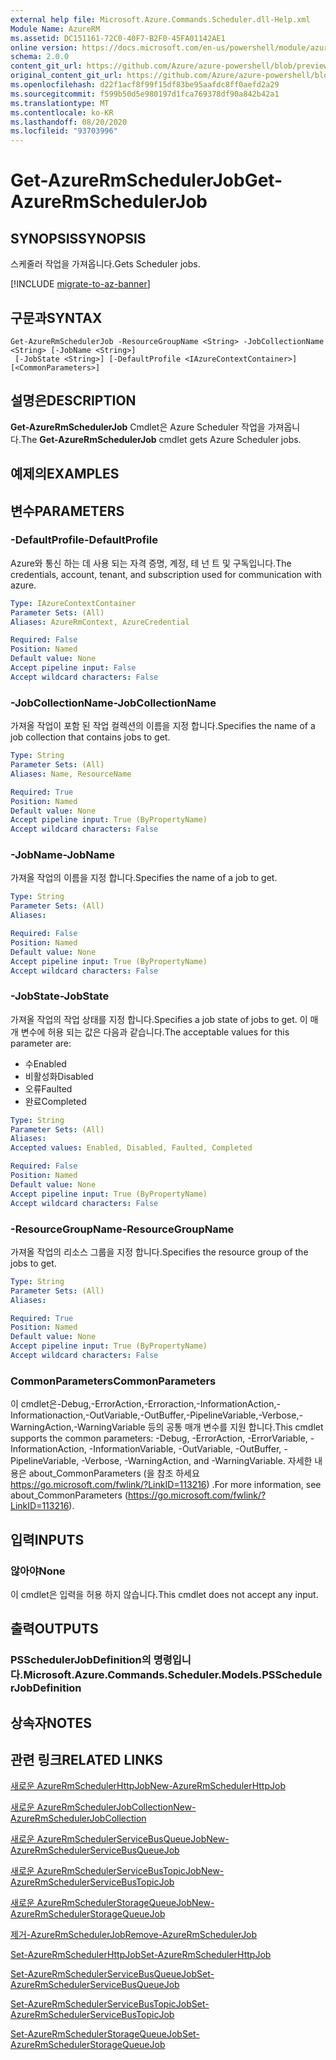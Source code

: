 ```yaml
---
external help file: Microsoft.Azure.Commands.Scheduler.dll-Help.xml
Module Name: AzureRM
ms.assetid: DC151161-72C0-40F7-B2F0-45FA01142AE1
online version: https://docs.microsoft.com/en-us/powershell/module/azurerm.scheduler/get-azurermschedulerjob
schema: 2.0.0
content_git_url: https://github.com/Azure/azure-powershell/blob/preview/src/ResourceManager/Scheduler/Commands.Scheduler/help/Get-AzureRmSchedulerJob.md
original_content_git_url: https://github.com/Azure/azure-powershell/blob/preview/src/ResourceManager/Scheduler/Commands.Scheduler/help/Get-AzureRmSchedulerJob.md
ms.openlocfilehash: d22f1acf8f99f15df83be95aafdc8ff0aefd2a29
ms.sourcegitcommit: f599b50d5e980197d1fca769378df90a842b42a1
ms.translationtype: MT
ms.contentlocale: ko-KR
ms.lasthandoff: 08/20/2020
ms.locfileid: "93703996"
---
```

# <span data-ttu-id="76c2a-101">Get-AzureRmSchedulerJob</span><span class="sxs-lookup"><span data-stu-id="76c2a-101">Get-AzureRmSchedulerJob</span></span>

## <span data-ttu-id="76c2a-102">SYNOPSIS</span><span class="sxs-lookup"><span data-stu-id="76c2a-102">SYNOPSIS</span></span>
<span data-ttu-id="76c2a-103">스케줄러 작업을 가져옵니다.</span><span class="sxs-lookup"><span data-stu-id="76c2a-103">Gets Scheduler jobs.</span></span>

[!INCLUDE [migrate-to-az-banner](../../includes/migrate-to-az-banner.md)]

## <span data-ttu-id="76c2a-104">구문과</span><span class="sxs-lookup"><span data-stu-id="76c2a-104">SYNTAX</span></span>

```
Get-AzureRmSchedulerJob -ResourceGroupName <String> -JobCollectionName <String> [-JobName <String>]
 [-JobState <String>] [-DefaultProfile <IAzureContextContainer>] [<CommonParameters>]
```

## <span data-ttu-id="76c2a-105">설명은</span><span class="sxs-lookup"><span data-stu-id="76c2a-105">DESCRIPTION</span></span>
<span data-ttu-id="76c2a-106">**Get-AzureRmSchedulerJob** Cmdlet은 Azure Scheduler 작업을 가져옵니다.</span><span class="sxs-lookup"><span data-stu-id="76c2a-106">The **Get-AzureRmSchedulerJob** cmdlet gets Azure Scheduler jobs.</span></span>

## <span data-ttu-id="76c2a-107">예제의</span><span class="sxs-lookup"><span data-stu-id="76c2a-107">EXAMPLES</span></span>

## <span data-ttu-id="76c2a-108">변수</span><span class="sxs-lookup"><span data-stu-id="76c2a-108">PARAMETERS</span></span>

### <span data-ttu-id="76c2a-109">-DefaultProfile</span><span class="sxs-lookup"><span data-stu-id="76c2a-109">-DefaultProfile</span></span>
<span data-ttu-id="76c2a-110">Azure와 통신 하는 데 사용 되는 자격 증명, 계정, 테 넌 트 및 구독입니다.</span><span class="sxs-lookup"><span data-stu-id="76c2a-110">The credentials, account, tenant, and subscription used for communication with azure.</span></span>

```yaml
Type: IAzureContextContainer
Parameter Sets: (All)
Aliases: AzureRmContext, AzureCredential

Required: False
Position: Named
Default value: None
Accept pipeline input: False
Accept wildcard characters: False
```

### <span data-ttu-id="76c2a-111">-JobCollectionName</span><span class="sxs-lookup"><span data-stu-id="76c2a-111">-JobCollectionName</span></span>
<span data-ttu-id="76c2a-112">가져올 작업이 포함 된 작업 컬렉션의 이름을 지정 합니다.</span><span class="sxs-lookup"><span data-stu-id="76c2a-112">Specifies the name of a job collection that contains jobs to get.</span></span>

```yaml
Type: String
Parameter Sets: (All)
Aliases: Name, ResourceName

Required: True
Position: Named
Default value: None
Accept pipeline input: True (ByPropertyName)
Accept wildcard characters: False
```

### <span data-ttu-id="76c2a-113">-JobName</span><span class="sxs-lookup"><span data-stu-id="76c2a-113">-JobName</span></span>
<span data-ttu-id="76c2a-114">가져올 작업의 이름을 지정 합니다.</span><span class="sxs-lookup"><span data-stu-id="76c2a-114">Specifies the name of a job to get.</span></span>

```yaml
Type: String
Parameter Sets: (All)
Aliases: 

Required: False
Position: Named
Default value: None
Accept pipeline input: True (ByPropertyName)
Accept wildcard characters: False
```

### <span data-ttu-id="76c2a-115">-JobState</span><span class="sxs-lookup"><span data-stu-id="76c2a-115">-JobState</span></span>
<span data-ttu-id="76c2a-116">가져올 작업의 작업 상태를 지정 합니다.</span><span class="sxs-lookup"><span data-stu-id="76c2a-116">Specifies a job state of jobs to get.</span></span>
<span data-ttu-id="76c2a-117">이 매개 변수에 허용 되는 값은 다음과 같습니다.</span><span class="sxs-lookup"><span data-stu-id="76c2a-117">The acceptable values for this parameter are:</span></span>

- <span data-ttu-id="76c2a-118">수</span><span class="sxs-lookup"><span data-stu-id="76c2a-118">Enabled</span></span> 
- <span data-ttu-id="76c2a-119">비활성화</span><span class="sxs-lookup"><span data-stu-id="76c2a-119">Disabled</span></span> 
- <span data-ttu-id="76c2a-120">오류</span><span class="sxs-lookup"><span data-stu-id="76c2a-120">Faulted</span></span> 
- <span data-ttu-id="76c2a-121">완료</span><span class="sxs-lookup"><span data-stu-id="76c2a-121">Completed</span></span>

```yaml
Type: String
Parameter Sets: (All)
Aliases: 
Accepted values: Enabled, Disabled, Faulted, Completed

Required: False
Position: Named
Default value: None
Accept pipeline input: True (ByPropertyName)
Accept wildcard characters: False
```

### <span data-ttu-id="76c2a-122">-ResourceGroupName</span><span class="sxs-lookup"><span data-stu-id="76c2a-122">-ResourceGroupName</span></span>
<span data-ttu-id="76c2a-123">가져올 작업의 리소스 그룹을 지정 합니다.</span><span class="sxs-lookup"><span data-stu-id="76c2a-123">Specifies the resource group of the jobs to get.</span></span>

```yaml
Type: String
Parameter Sets: (All)
Aliases: 

Required: True
Position: Named
Default value: None
Accept pipeline input: True (ByPropertyName)
Accept wildcard characters: False
```

### <span data-ttu-id="76c2a-124">CommonParameters</span><span class="sxs-lookup"><span data-stu-id="76c2a-124">CommonParameters</span></span>
<span data-ttu-id="76c2a-125">이 cmdlet은-Debug,-ErrorAction,-Erroraction,-InformationAction,-Informationaction,-OutVariable,-OutBuffer,-PipelineVariable,-Verbose,-WarningAction,-WarningVariable 등의 공통 매개 변수를 지원 합니다.</span><span class="sxs-lookup"><span data-stu-id="76c2a-125">This cmdlet supports the common parameters: -Debug, -ErrorAction, -ErrorVariable, -InformationAction, -InformationVariable, -OutVariable, -OutBuffer, -PipelineVariable, -Verbose, -WarningAction, and -WarningVariable.</span></span> <span data-ttu-id="76c2a-126">자세한 내용은 about_CommonParameters (을 참조 하세요 https://go.microsoft.com/fwlink/?LinkID=113216) .</span><span class="sxs-lookup"><span data-stu-id="76c2a-126">For more information, see about_CommonParameters (https://go.microsoft.com/fwlink/?LinkID=113216).</span></span>

## <span data-ttu-id="76c2a-127">입력</span><span class="sxs-lookup"><span data-stu-id="76c2a-127">INPUTS</span></span>

### <span data-ttu-id="76c2a-128">않아야</span><span class="sxs-lookup"><span data-stu-id="76c2a-128">None</span></span>
<span data-ttu-id="76c2a-129">이 cmdlet은 입력을 허용 하지 않습니다.</span><span class="sxs-lookup"><span data-stu-id="76c2a-129">This cmdlet does not accept any input.</span></span>

## <span data-ttu-id="76c2a-130">출력</span><span class="sxs-lookup"><span data-stu-id="76c2a-130">OUTPUTS</span></span>

### <span data-ttu-id="76c2a-131">PSSchedulerJobDefinition의 명령입니다.</span><span class="sxs-lookup"><span data-stu-id="76c2a-131">Microsoft.Azure.Commands.Scheduler.Models.PSSchedulerJobDefinition</span></span>

## <span data-ttu-id="76c2a-132">상속자</span><span class="sxs-lookup"><span data-stu-id="76c2a-132">NOTES</span></span>

## <span data-ttu-id="76c2a-133">관련 링크</span><span class="sxs-lookup"><span data-stu-id="76c2a-133">RELATED LINKS</span></span>

[<span data-ttu-id="76c2a-134">새로운 AzureRmSchedulerHttpJob</span><span class="sxs-lookup"><span data-stu-id="76c2a-134">New-AzureRmSchedulerHttpJob</span></span>](./New-AzureRmSchedulerHttpJob.md)

[<span data-ttu-id="76c2a-135">새로운 AzureRmSchedulerJobCollection</span><span class="sxs-lookup"><span data-stu-id="76c2a-135">New-AzureRmSchedulerJobCollection</span></span>](./New-AzureRmSchedulerJobCollection.md)

[<span data-ttu-id="76c2a-136">새로운 AzureRmSchedulerServiceBusQueueJob</span><span class="sxs-lookup"><span data-stu-id="76c2a-136">New-AzureRmSchedulerServiceBusQueueJob</span></span>](./New-AzureRmSchedulerServiceBusQueueJob.md)

[<span data-ttu-id="76c2a-137">새로운 AzureRmSchedulerServiceBusTopicJob</span><span class="sxs-lookup"><span data-stu-id="76c2a-137">New-AzureRmSchedulerServiceBusTopicJob</span></span>](./New-AzureRmSchedulerServiceBusTopicJob.md)

[<span data-ttu-id="76c2a-138">새로운 AzureRmSchedulerStorageQueueJob</span><span class="sxs-lookup"><span data-stu-id="76c2a-138">New-AzureRmSchedulerStorageQueueJob</span></span>](./New-AzureRmSchedulerStorageQueueJob.md)

[<span data-ttu-id="76c2a-139">제거-AzureRmSchedulerJob</span><span class="sxs-lookup"><span data-stu-id="76c2a-139">Remove-AzureRmSchedulerJob</span></span>](./Remove-AzureRmSchedulerJob.md)

[<span data-ttu-id="76c2a-140">Set-AzureRmSchedulerHttpJob</span><span class="sxs-lookup"><span data-stu-id="76c2a-140">Set-AzureRmSchedulerHttpJob</span></span>](./Set-AzureRmSchedulerHttpJob.md)

[<span data-ttu-id="76c2a-141">Set-AzureRmSchedulerServiceBusQueueJob</span><span class="sxs-lookup"><span data-stu-id="76c2a-141">Set-AzureRmSchedulerServiceBusQueueJob</span></span>](./Set-AzureRmSchedulerServiceBusQueueJob.md)

[<span data-ttu-id="76c2a-142">Set-AzureRmSchedulerServiceBusTopicJob</span><span class="sxs-lookup"><span data-stu-id="76c2a-142">Set-AzureRmSchedulerServiceBusTopicJob</span></span>](./Set-AzureRmSchedulerServiceBusTopicJob.md)

[<span data-ttu-id="76c2a-143">Set-AzureRmSchedulerStorageQueueJob</span><span class="sxs-lookup"><span data-stu-id="76c2a-143">Set-AzureRmSchedulerStorageQueueJob</span></span>](./Set-AzureRmSchedulerStorageQueueJob.md)


